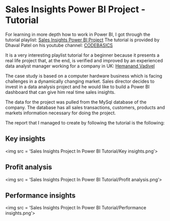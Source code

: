 # Sales Insights Power BI Project - Tutorial

For learning in more depth how to work in Power BI, I got through the tutorial playlist:  [Sales Insights Power BI Project](https://www.youtube.com/playlist?list=PLeo1K3hjS3uva8pk1FI3iK9kCOKQdz1I9)
The tutorial is provided by Dhaval Patel on his youtube channel: [CODEBASICS](https://www.youtube.com/channel/UCh9nVJoWXmFb7sLApWGcLPQ)

It is a very interesting playlist tutorial for a beginner because it presents a real life project that, at the end, is verified and improved by an experienced data analyst manager working for a company in UK:  [Hemanand Vadivel](https://www.linkedin.com/in/hemanand-vadivel-0b34aab5/)

The case study is based on a computer hardware business which is facing challenges in a dynamically changing market. Sales director decides to invest in a data analysis project and he would like to build a Power BI dashboard that can give him real time sales insights.

The data for the project was pulled from the MySql database of the company. The database has all sales transactions, customers, products and markets information necessary for doing the project.

The report that I managed to create by following the tutorial is the following:
## Key insights

<img src = ‘Sales Insights Project In Power BI Tutorial/Key insights.png’>

## Profit analysis

<img src = ‘Sales Insights Project In Power BI Tutorial/Profit analysis.png’>

## Performance insights

<img src = ‘Sales Insights Project In Power BI Tutorial/Performance insights.png’>
